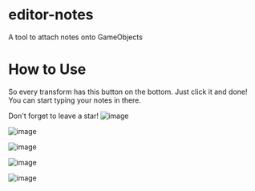 # editor-notes
A tool to attach notes onto GameObjects

# How to Use

So every transform has this button on the bottom. Just click it and done! You can start typing your notes in there.

Don't forget to leave a star! ![image](https://user-images.githubusercontent.com/32206317/138601275-de902087-4a5b-453a-a101-82acd005f94a.png)

![image](https://user-images.githubusercontent.com/32206317/138553377-e8c259d4-0e96-4313-8c4a-320f45f556e6.png)


![image](https://user-images.githubusercontent.com/32206317/138553413-062ec6a6-93c1-4aa7-8225-93de2583eaeb.png)

![image](https://user-images.githubusercontent.com/32206317/138600899-066c3971-6efb-4a20-98ac-e6ac1e09bd79.png)

![image](https://user-images.githubusercontent.com/32206317/138600904-c42814fa-596f-4d41-b931-9e8662cdd51c.png)
